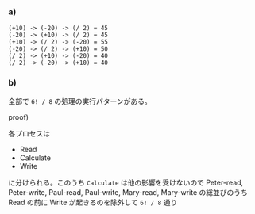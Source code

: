 ### a)

```
(+10) -> (-20) -> (/ 2) = 45
(-20) -> (+10) -> (/ 2) = 45
(+10) -> (/ 2) -> (-20) = 55
(-20) -> (/ 2) -> (+10) = 50
(/ 2) -> (+10) -> (-20) = 40
(/ 2) -> (-20) -> (+10) = 40
```

### b)

全部で `6! / 8` の処理の実行パターンがある。

proof)

各プロセスは

* Read
* Calculate
* Write

に分けられる。このうち `Calculate` は他の影響を受けないので
Peter-read, Peter-write, Paul-read, Paul-write, Mary-read, Mary-write の総並びのうち Read の前に Write が起きるのを除外して `6! / 8` 通り
